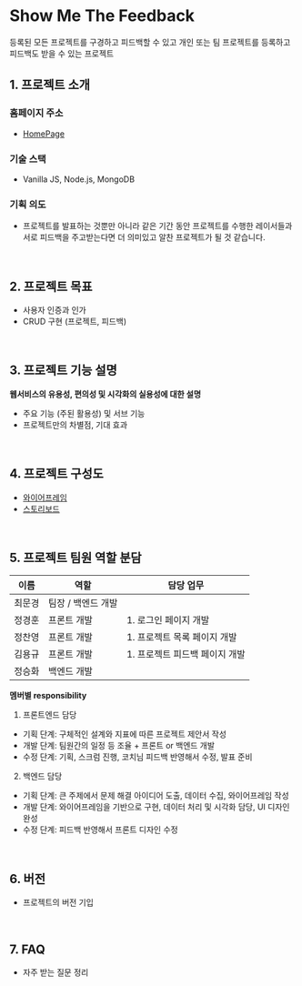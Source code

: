 # Show Me The Feedback

등록된 모든 프로젝트를 구경하고 피드백할 수 있고 개인 또는 팀 프로젝트를 등록하고 피드백도 받을 수 있는 프로젝트

## 1. 프로젝트 소개

### 홈페이지 주소

- [HomePage](https://show-me-the-feedback-frontend.herokuapp.com/)

### 기술 스택

- Vanilla JS, Node.js, MongoDB

### 기획 의도

- 프로젝트를 발표하는 것뿐만 아니라 같은 기간 동안 프로젝트를 수행한 레이서들과 서로 피드백을 주고받는다면 더 의미있고 알찬 프로젝트가 될 것 같습니다.
  
<br>

## 2. 프로젝트 목표

  - 사용자 인증과 인가
  - CRUD 구현 (프로젝트, 피드백)

<br>

## 3. 프로젝트 기능 설명

**웹서비스의 유용성, 편의성 및 시각화의 실용성에 대한 설명**
  - 주요 기능 (주된 활용성) 및 서브 기능
  - 프로젝트만의 차별점, 기대 효과

<br>

## 4. 프로젝트 구성도
  - [와이어프레임](https://www.figma.com/file/RsrR4lqBTeJffvdjxjxz0x/Untitled?node-id=0%3A1)
  - [스토리보드](https://docs.google.com/presentation/d/1aQozEXC97JmxbhB_Wlod6TEpsymIrKUz5DPSdLTBixo/edit#slide=id.p)

<br>

## 5. 프로젝트 팀원 역할 분담
| 이름 | 역할 | 담당 업무
| ------ | ------ | ---- |
| 최문경 | 팀장 / 백엔드 개발 | | 
| 정경훈 | 프론트 개발 | 1. 로그인 페이지 개발 |
| 정찬영 | 프론트 개발 | 1. 프로젝트 목록 페이지 개발 |
| 김용규 | 프론트 개발 | 1. 프로젝트 피드백 페이지 개발 |
| 정승화 | 백엔드 개발 | |

**멤버별 responsibility**

1. 프론트엔드 담당

- 기획 단계: 구체적인 설계와 지표에 따른 프로젝트 제안서 작성
- 개발 단계: 팀원간의 일정 등 조율 + 프론트 or 백엔드 개발
- 수정 단계: 기획, 스크럼 진행, 코치님 피드백 반영해서 수정, 발표 준비

2. 백엔드 담당

- 기획 단계: 큰 주제에서 문제 해결 아이디어 도출, 데이터 수집, 와이어프레임 작성
- 개발 단계: 와이어프레임을 기반으로 구현, 데이터 처리 및 시각화 담당, UI 디자인 완성
- 수정 단계: 피드백 반영해서 프론트 디자인 수정

<br>

## 6. 버전
  - 프로젝트의 버전 기입

<br>

## 7. FAQ
  - 자주 받는 질문 정리
